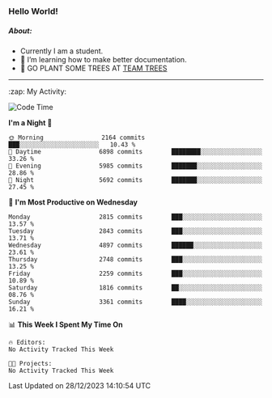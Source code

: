 ### Hello World!

##### About:
- Currently I am a student.
- 🌱 I’m learning how to make better documentation.
- 🌱 GO PLANT SOME TREES AT [TEAM TREES](https://teamtrees.org/)

---
  <summary>:zap: My Activity:</summary>
  
<!--START_SECTION:waka-->
![Code Time](http://img.shields.io/badge/Code%20Time-1%2C267%20hrs%2050%20mins-blue)

**I'm a Night 🦉** 

```text
🌞 Morning                2164 commits        ███░░░░░░░░░░░░░░░░░░░░░░   10.43 % 
🌆 Daytime                6898 commits        ████████░░░░░░░░░░░░░░░░░   33.26 % 
🌃 Evening                5985 commits        ███████░░░░░░░░░░░░░░░░░░   28.86 % 
🌙 Night                  5692 commits        ███████░░░░░░░░░░░░░░░░░░   27.45 % 
```
📅 **I'm Most Productive on Wednesday** 

```text
Monday                   2815 commits        ███░░░░░░░░░░░░░░░░░░░░░░   13.57 % 
Tuesday                  2843 commits        ███░░░░░░░░░░░░░░░░░░░░░░   13.71 % 
Wednesday                4897 commits        ██████░░░░░░░░░░░░░░░░░░░   23.61 % 
Thursday                 2748 commits        ███░░░░░░░░░░░░░░░░░░░░░░   13.25 % 
Friday                   2259 commits        ███░░░░░░░░░░░░░░░░░░░░░░   10.89 % 
Saturday                 1816 commits        ██░░░░░░░░░░░░░░░░░░░░░░░   08.76 % 
Sunday                   3361 commits        ████░░░░░░░░░░░░░░░░░░░░░   16.21 % 
```


📊 **This Week I Spent My Time On** 

```text
🔥 Editors: 
No Activity Tracked This Week

🐱‍💻 Projects: 
No Activity Tracked This Week
```


 Last Updated on 28/12/2023 14:10:54 UTC
<!--END_SECTION:waka-->
